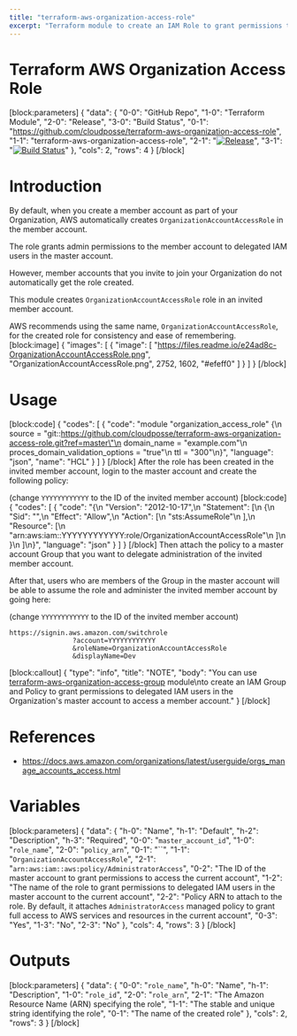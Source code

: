 ```yaml
---
title: "terraform-aws-organization-access-role"
excerpt: "Terraform module to create an IAM Role to grant permissions to delegated IAM users in the master account to access an invited member account"
---
```

# Terraform AWS Organization Access Role
[block:parameters]
{
  "data": {
    "0-0": "GitHub Repo",
    "1-0": "Terraform Module",
    "2-0": "Release",
    "3-0": "Build Status",
    "0-1": "https://github.com/cloudposse/terraform-aws-organization-access-role",
    "1-1": "terraform-aws-organization-access-role",
    "2-1": "[![Release](https://img.shields.io/github/release/cloudposse/terraform-aws-organization-access-role.svg)](https://github.com/cloudposse/terraform-aws-organization-access-role/releases)",
    "3-1": "[![Build Status](https://travis-ci.org/cloudposse/terraform-aws-organization-access-role.svg?branch=master)](https://travis-ci.org/cloudposse/terraform-aws-organization-access-role)"
  },
  "cols": 2,
  "rows": 4
}
[/block]
# Introduction

By default, when you create a member account as part of your Organization, AWS automatically creates `OrganizationAccountAccessRole` in the member account.

The role grants admin permissions to the member account to delegated IAM users in the master account.

However, member accounts that you invite to join your Organization do not automatically get the role created.

This module creates `OrganizationAccountAccessRole` role in an invited member account.

AWS recommends using the same name, `OrganizationAccountAccessRole`, for the created role for consistency and ease of remembering.
[block:image]
{
  "images": [
    {
      "image": [
        "https://files.readme.io/e24ad8c-OrganizationAccountAccessRole.png",
        "OrganizationAccountAccessRole.png",
        2752,
        1602,
        "#efeff0"
      ]
    }
  ]
}
[/block]
# Usage

[block:code]
{
  "codes": [
    {
      "code": "module \"organization_access_role\" {\n  source                           = \"git::https://github.com/cloudposse/terraform-aws-organization-access-role.git?ref=master\"\n  domain_name                      = \"example.com\"\n  proces_domain_validation_options = \"true\"\n  ttl                              = \"300\"\n}",
      "language": "json",
      "name": "HCL"
    }
  ]
}
[/block]
After the role has been created in the invited member account, login to the master account and create the following policy:

(change `YYYYYYYYYYYY` to the ID of the invited member account)
[block:code]
{
  "codes": [
    {
      "code": "{\n    \"Version\": \"2012-10-17\",\n    \"Statement\": [\n        {\n            \"Sid\": \"\",\n            \"Effect\": \"Allow\",\n            \"Action\": [\n                \"sts:AssumeRole\"\n            ],\n            \"Resource\": [\n                \"arn:aws:iam::YYYYYYYYYYYY:role/OrganizationAccountAccessRole\"\n            ]\n        }\n    ]\n}",
      "language": "json"
    }
  ]
}
[/block]
Then attach the policy to a master account Group that you want to delegate administration of the invited member account.

After that, users who are members of the Group in the master account will be able to assume the role and administer the invited member account by going here:

(change `YYYYYYYYYYYY` to the ID of the invited member account)

```
https://signin.aws.amazon.com/switchrole
                ?account=YYYYYYYYYYYY
                &roleName=OrganizationAccountAccessRole
                &displayName=Dev
```

[block:callout]
{
  "type": "info",
  "title": "NOTE",
  "body": "You can use [terraform-aws-organization-access-group](https://github.com/cloudposse/terraform-aws-organization-access-group) module\nto create an IAM Group and Policy to grant permissions to delegated IAM users in the Organization's master account to access a member account."
}
[/block]
# References

* https://docs.aws.amazon.com/organizations/latest/userguide/orgs_manage_accounts_access.html

# Variables
[block:parameters]
{
  "data": {
    "h-0": "Name",
    "h-1": "Default",
    "h-2": "Description",
    "h-3": "Required",
    "0-0": "`master_account_id`",
    "1-0": "`role_name`",
    "2-0": "`policy_arn`",
    "0-1": "``",
    "1-1": "`OrganizationAccountAccessRole`",
    "2-1": "`arn:aws:iam::aws:policy/AdministratorAccess`",
    "0-2": "The ID of the master account to grant permissions to access the current account",
    "1-2": "The name of the role to grant permissions to delegated IAM users in the master account to the current account",
    "2-2": "Policy ARN to attach to the role. By default, it attaches `AdministratorAccess` managed policy to grant full access to AWS services and resources in the current account",
    "0-3": "Yes",
    "1-3": "No",
    "2-3": "No"
  },
  "cols": 4,
  "rows": 3
}
[/block]
# Outputs
[block:parameters]
{
  "data": {
    "0-0": "`role_name`",
    "h-0": "Name",
    "h-1": "Description",
    "1-0": "`role_id`",
    "2-0": "`role_arn`",
    "2-1": "The Amazon Resource Name (ARN) specifying the role",
    "1-1": "The stable and unique string identifying the role",
    "0-1": "The name of the created role"
  },
  "cols": 2,
  "rows": 3
}
[/block]